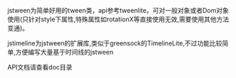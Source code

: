 jstween为简单好用的tween类，api参考tweenlite。可对一般对象或者Dom对象使用(只针对style下属性,特殊属性如rotationX等直接使用无效,需要使用其他方法变通)。

jstimeline为jstween的扩展库,类似于greensock的TimelineLite,不过功能比较简单,方便编写大量基于时间线的jstween

API文档请查看doc目录  


